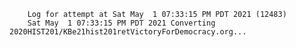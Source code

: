         Log for attempt at Sat May  1 07:33:15 PM PDT 2021 (12483)
        Sat May  1 07:33:15 PM PDT 2021 Converting 2020HIST201/KBe21hist201retVictoryForDemocracy.org...

